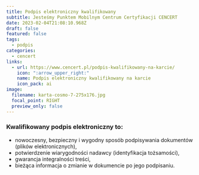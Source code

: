 ```yaml
---
title: Podpis elektroniczny kwalifikowany
subtitle: Jesteśmy Punktem Mobilnym Centrum Certyfikacji CENCERT
date: 2023-02-04T21:08:10.968Z
draft: false
featured: false
tags:
  - podpis
categories:
  - cencert
links:
  - url: https://www.cencert.pl/podpis-kwalifikowany-na-karcie/
    icon: ":arrow_upper_right:"
    name: Podpis elektroniczny kwalifikowany na karcie
    icon_pack: ai
image:
  filename: karta-cosmo-7-275x176.jpg
  focal_point: RIGHT
  preview_only: false
---
```

### Kwalifikowany podpis elektroniczny to:

* nowoczesny, bezpieczny i wygodny sposób podpisywania dokumentów (plików elektronicznych),
* potwierdzenie wiarygodności nadawcy (identyfikacja tożsamości),
* gwarancja integralności treści,
* bieżąca informacja o zmianie w dokumencie po jego podpisaniu.